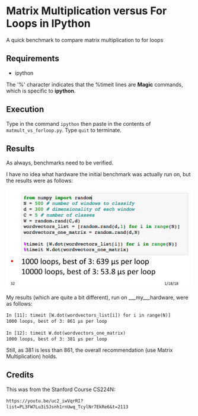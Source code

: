 # Matrix Multiplication versus For Loops in IPython

A quick benchmark to compare matrix multiplication to for loops

## Requirements

* ipython

The '%' character indicates that the %timeit lines are __Magic__ commands, which is specific to __ipython__.

## Execution

Type in the command `ipython` then paste in the contents of `matmult_vs_forloop.py`. Type `quit` to terminate.

## Results

As always, benchmarks need to be verified.

I have no idea what hardware the initial benchmark was actually run on, but the results were as follows:

![CS224N_results](./images/CS224N_results.png)

My results (which are quite a bit different), run on ___my___hardware, were as follows:

    In [11]: timeit [W.dot(wordvectors_list[i]) for i in range(N)]
    1000 loops, best of 3: 861 µs per loop
    
    In [12]: timeit W.dot(wordvectors_one_matrix)
    1000 loops, best of 3: 381 µs per loop

Still, as 381 is less than 861, the overall recommendation (use Matrix Multiplication) holds.

## Credits

This was from the Stanford Course CS224N:

    https://youtu.be/uc2_iwVqrRI?list=PL3FW7Lu3i5Jsnh1rnUwq_TcylNr7EkRe6&t=2113
